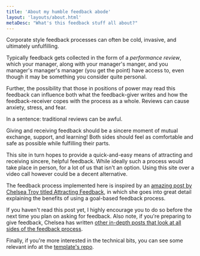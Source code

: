 ```yaml
---
title: 'About my humble feedback abode'
layout: 'layouts/about.html'
metaDesc: "What's this feedback stuff all about?"
---
```


Corporate style feedback processes can often be cold, invasive, and ultimately unfulfilling. 

Typically feedback gets collected in the form of a _performance review_, which your manager, along with your manager's manger, and you manager's manager's manager (you get the point) have access to, even though it may be something you consider quite personal. 

Further, the possibility that those in positions of power may read this feedback can influence both what the feedback-giver writes and how the feedback-receiver copes with the process as a whole. Reviews can cause anxiety, stress, and fear.

In a sentence: traditional reviews can be awful.

Giving and receiving feedback should be a sincere moment of mutual exchange, support, and learning! Both sides should feel as comfortable and safe as possible while fulfilling their parts.

This site in turn hopes to provide a quick-and-easy means of attracting and receiving sincere, helpful feedback. While ideally such a process would take place in person, for a lot of us that isn't an option. Using this site over a video call however could be a decent alternative.

The feedback process implemented here is inspired by an [amazing post by Chelsea Troy titled Attracting Feedback](https://chelseatroy.com/2018/11/26/leveling-up-skill-14-attracting-feedback/), in which she goes into great detail explaining the benefits of using a goal-based feedback process. 

If you haven't read this post yet, I highly  encourage you to do so before the next time you plan on asking for feedback. Also note, if you're preparing to give feedback, Chelsea has written [other in-depth posts that look at all sides of the feedback process](https://chelseatroy.com/tag/feedback/).

Finally, if you're more interested in the technical bits, you can see some relevant info at the [template's repo](https://github.com/tmns/11ty-feedback).